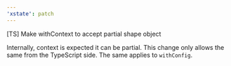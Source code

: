 ```yaml
---
'xstate': patch
---
```


[TS] Make withContext to accept partial shape object

Internally, context is expected it can be partial. This change only allows the same from the TypeScript side.
The same applies to `withConfig`.
